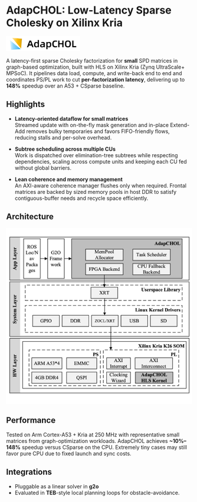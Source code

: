 # AdapCHOL: Low-Latency Sparse Cholesky on Xilinx Kria

<img src="imgs/logo.png" alt="AdapCHOL Logo" width="200">

A latency-first sparse Cholesky factorization for **small** SPD matrices in graph-based optimization, built with HLS on Xilinx Kria (Zynq UltraScale+ MPSoC). It pipelines data load, compute, and write-back end to end and coordinates PS/PL work to cut **per-factorization latency**, delivering up to **148%** speedup over an A53 + CSparse baseline.

## Highlights

- **Latency-oriented dataflow for small matrices**  
  Streamed update with on-the-fly mask generation and in-place Extend-Add removes bulky temporaries and favors FIFO-friendly flows, reducing stalls and per-solve overhead.

- **Subtree scheduling across multiple CUs**  
  Work is dispatched over elimination-tree subtrees while respecting dependencies, scaling across compute units and keeping each CU fed without global barriers.

- **Lean coherence and memory management**  
  An AXI-aware coherence manager flushes only when required. Frontal matrices are backed by sized memory pools in host DDR to satisfy contiguous-buffer needs and recycle space efficiently.

## Architecture
![Architecture](./imgs/design_hw_sw_eng.png)

## Performance

Tested on Arm Cortex-A53 + Kria at 250 MHz with representative small matrices from graph-optimization workloads. AdapCHOL achieves **~10%–148%** speedup versus CSparse on the CPU. Extremely tiny cases may still favor pure CPU due to fixed launch and sync costs.

## Integrations

- Pluggable as a linear solver in **g2o**
- Evaluated in **TEB**-style local planning loops for obstacle-avoidance.